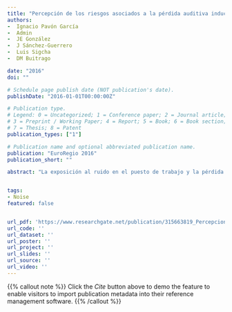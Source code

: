 ```yaml
---
title: "Percepción de los riesgos asociados a la pérdida auditiva inducida por ruido. Estado del arte y diseño de herramientas interactivas para formación y concienciación"
authors:
-  Ignacio Pavón García
-  Admin
-  JE González
-  J Sánchez-Guerrero
-  Luis Sigcha
-  DM Buitrago

date: "2016"
doi: ""

# Schedule page publish date (NOT publication's date).
publishDate: "2016-01-01T00:00:00Z"

# Publication type.
# Legend: 0 = Uncategorized; 1 = Conference paper; 2 = Journal article;
# 3 = Preprint / Working Paper; 4 = Report; 5 = Book; 6 = Book section;
# 7 = Thesis; 8 = Patent
publication_types: ["1"]

# Publication name and optional abbreviated publication name.
publication: "EuroRegio 2016"
publication_short: ""

abstract: "La exposición al ruido en el puesto de trabajo y la pérdida auditiva inducida por ruido se encuentran estrechamente relacionadas con las actitudes que tienen de los trabajadores sobre el uso de los dispositivos de protección auditiva. En estudios previos se ha demostrado que los trabajadores son reacios a su utilización por diferentes motivos: desconocimiento de los efectos que produce el ruido sobre la salud auditiva, dificultades para utilizarlos de forma correcta, incomodidad, etc. Con el objetivo de mejorar las actitudes de los trabajadores ante el uso de dispositivos de protección auditiva se llevó a cabo un estudio bibliográfico sobre los factores que influyen en la conducta de los trabajadores ante el uso de protectores auditivos, así como su conocimiento sobre los riesgos asociados. Una vez analizados los antecedentes y las actuales necesidades, se desarrollaron herramientas interactivas de fácil utilización para mejorar la concienciación de los trabajadores sobre este aspecto. Se presenta la revisión bibliográfica sobre el uso de protectores auditivos, un análisis de los diferentes enfoques comúnmente utilizados para formación y concienciación de trabajadores sobre los riesgos derivados de la pérdida auditiva inducida por ruido y finalmente las herramientas desarrolladas como propuesta para mejorar la percepción de dicho riesgo entre los trabajadores. Palabras-clave: Exposición al ruido en el puesto de trabajo, percepción del riesgo. Abstract Noise exposure in the workplace and noise-induced hearing loss are closely related to the workers attitudes on the use of hearing protection devices (HPDs). In previous researches it has shown that workers are reluctant to use HPDs for different reasons: lack of knowldge of the effects that noise on hearing health, difficulties to use correctly, etc. With the aim of improving workers' attitudes to the use of hearing protection devices a literature study on the factors that influence the behavior of workers to use HPDs, as well as their knowledge of the risks associated was done. An analysis of the different approaches commonly used for training and awareness of workers about the risks from noise-induced hearing loss and tools is presented. Some tools developed to improve the perception of this risk among workers are also shown."


tags:
- Noise
featured: false


url_pdf: 'https://www.researchgate.net/publication/315663819_Percepcion_de_los_riegos_asociados_a_la_perdida_auditiva_inducida_por_ruido_Estado_del_arte_y_diseno_de_herramientas_interactivas_para_formacion_y_concienciacion'
url_code: ''
url_dataset: ''
url_poster: ''
url_project: ''
url_slides: ''
url_source: ''
url_video: ''
---
```

{{% callout note %}}
Click the _Cite_ button above to demo the feature to enable visitors to import publication metadata into their reference management software.
{{% /callout %}}                            